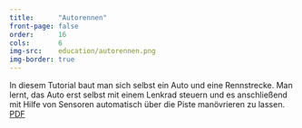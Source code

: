 ```yaml
---
title:      "Autorennen"
front-page: false
order:      16
cols:       6
img-src:    education/autorennen.png
img-border: true
---
```


In diesem Tutorial baut man sich selbst ein Auto und eine Rennstrecke.
Man lernt, das Auto erst selbst mit einem Lenkrad steuern und es
anschließend mit Hilfe von Sensoren automatisch über die Piste
manövrieren zu lassen. <a href="/static/files/autorennen.pdf">PDF</a>
